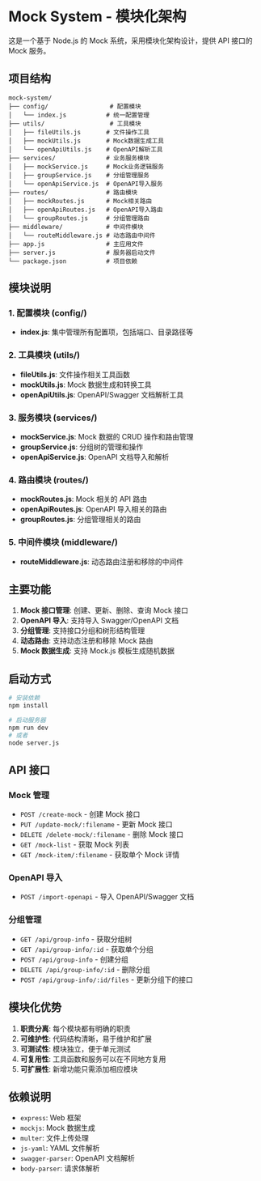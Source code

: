 # Mock System - 模块化架构

这是一个基于 Node.js 的 Mock 系统，采用模块化架构设计，提供 API 接口的 Mock 服务。

## 项目结构

```
mock-system/
├── config/                 # 配置模块
│   └── index.js           # 统一配置管理
├── utils/                  # 工具模块
│   ├── fileUtils.js       # 文件操作工具
│   ├── mockUtils.js       # Mock数据生成工具
│   └── openApiUtils.js    # OpenAPI解析工具
├── services/              # 业务服务模块
│   ├── mockService.js     # Mock业务逻辑服务
│   ├── groupService.js    # 分组管理服务
│   └── openApiService.js  # OpenAPI导入服务
├── routes/                # 路由模块
│   ├── mockRoutes.js      # Mock相关路由
│   ├── openApiRoutes.js   # OpenAPI导入路由
│   └── groupRoutes.js     # 分组管理路由
├── middleware/            # 中间件模块
│   └── routeMiddleware.js # 动态路由中间件
├── app.js                 # 主应用文件
├── server.js              # 服务器启动文件
└── package.json           # 项目依赖
```

## 模块说明

### 1. 配置模块 (config/)

- **index.js**: 集中管理所有配置项，包括端口、目录路径等

### 2. 工具模块 (utils/)

- **fileUtils.js**: 文件操作相关工具函数
- **mockUtils.js**: Mock 数据生成和转换工具
- **openApiUtils.js**: OpenAPI/Swagger 文档解析工具

### 3. 服务模块 (services/)

- **mockService.js**: Mock 数据的 CRUD 操作和路由管理
- **groupService.js**: 分组树的管理和操作
- **openApiService.js**: OpenAPI 文档导入和解析

### 4. 路由模块 (routes/)

- **mockRoutes.js**: Mock 相关的 API 路由
- **openApiRoutes.js**: OpenAPI 导入相关的路由
- **groupRoutes.js**: 分组管理相关的路由

### 5. 中间件模块 (middleware/)

- **routeMiddleware.js**: 动态路由注册和移除的中间件

## 主要功能

1. **Mock 接口管理**: 创建、更新、删除、查询 Mock 接口
2. **OpenAPI 导入**: 支持导入 Swagger/OpenAPI 文档
3. **分组管理**: 支持接口分组和树形结构管理
4. **动态路由**: 支持动态注册和移除 Mock 路由
5. **Mock 数据生成**: 支持 Mock.js 模板生成随机数据

## 启动方式

```bash
# 安装依赖
npm install

# 启动服务器
npm run dev
# 或者
node server.js
```

## API 接口

### Mock 管理

- `POST /create-mock` - 创建 Mock 接口
- `PUT /update-mock/:filename` - 更新 Mock 接口
- `DELETE /delete-mock/:filename` - 删除 Mock 接口
- `GET /mock-list` - 获取 Mock 列表
- `GET /mock-item/:filename` - 获取单个 Mock 详情

### OpenAPI 导入

- `POST /import-openapi` - 导入 OpenAPI/Swagger 文档

### 分组管理

- `GET /api/group-info` - 获取分组树
- `GET /api/group-info/:id` - 获取单个分组
- `POST /api/group-info` - 创建分组
- `DELETE /api/group-info/:id` - 删除分组
- `POST /api/group-info/:id/files` - 更新分组下的接口

## 模块化优势

1. **职责分离**: 每个模块都有明确的职责
2. **可维护性**: 代码结构清晰，易于维护和扩展
3. **可测试性**: 模块独立，便于单元测试
4. **可复用性**: 工具函数和服务可以在不同地方复用
5. **可扩展性**: 新增功能只需添加相应模块

## 依赖说明

- `express`: Web 框架
- `mockjs`: Mock 数据生成
- `multer`: 文件上传处理
- `js-yaml`: YAML 文件解析
- `swagger-parser`: OpenAPI 文档解析
- `body-parser`: 请求体解析
